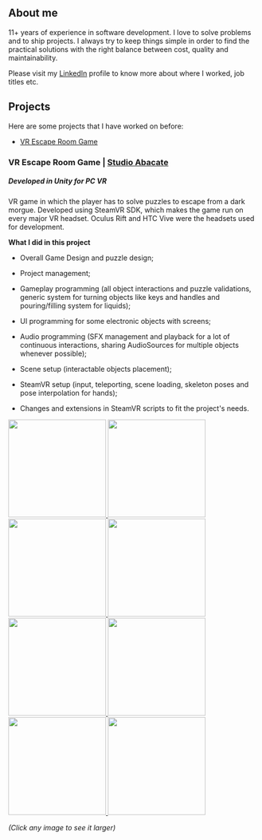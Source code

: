 ## About me

11+ years of experience in software development. I love to solve problems and to ship projects. I always try to keep things simple in order to find the practical solutions with the right balance between cost, quality and maintainability.

Please visit my <a target="_blank" href="https://www.linkedin.com/in/dalton-machado-20442b18/">LinkedIn</a> profile to know more about where I worked, job titles etc.

## Projects
Here are some projects that I have worked on before:

- [VR Escape Room Game](#vr-escape-room-game--studio-abacate)

### VR Escape Room Game | <a target="_blank" href="http://studioabacate.com.br/">Studio Abacate</a>
##### Developed in Unity for PC VR
VR game in which the player has to solve puzzles to escape from a dark morgue. Developed using SteamVR SDK, which makes the game run on every major VR headset. Oculus Rift and HTC Vive were the headsets used for development.

**What I did in this project**
- Overall Game Design and puzzle design;

- Project management;

- Gameplay programming (all object interactions and puzzle validations, generic system for turning objects like keys and handles and pouring/filling system for liquids);

- UI programming for some electronic objects with screens;

- Audio programming (SFX management and playback for a lot of continuous interactions, sharing AudioSources for multiple objects whenever possible);

- Scene setup (interactable objects placement);

- SteamVR setup (input, teleporting, scene loading, skeleton poses and pose interpolation for hands);

- Changes and extensions in SteamVR scripts to fit the project's needs.

<a target="_blank" href="https://daltonmachado.github.io/escape#gifs"><img src="https://github.com/daltonmachado/daltonmachado.github.io/raw/main/images/escape/escape.gif" width="196">
<img src="https://github.com/daltonmachado/daltonmachado.github.io/raw/main/images/escape/escape_key.gif" width="196">
<img src="https://github.com/daltonmachado/daltonmachado.github.io/raw/main/images/escape/escape_switch-box_30fps.gif" width="196">
<img src="https://github.com/daltonmachado/daltonmachado.github.io/raw/main/images/escape/escape_pouring_30fps.gif" width="196">
<img src="https://github.com/daltonmachado/daltonmachado.github.io/raw/main/images/escape/escape_stirrer_30fps.gif" width="196">
<img src="https://github.com/daltonmachado/daltonmachado.github.io/raw/main/images/escape/escape_radiography_30fps.gif" width="196">
<img src="https://github.com/daltonmachado/daltonmachado.github.io/raw/main/images/escape/escape_safe.gif" width="196">
<img src="https://github.com/daltonmachado/daltonmachado.github.io/raw/main/images/escape/escape_heart-monitor.gif" width="196">
</a>

_(Click any image to see it larger)_
